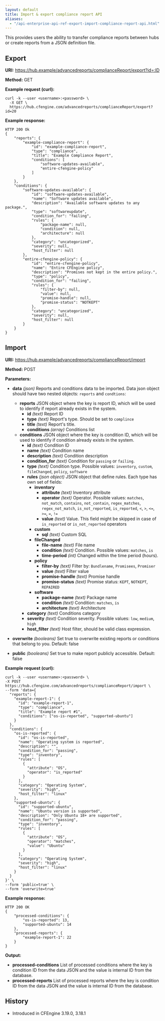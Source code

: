 ```yaml
---
layout: default
title: Import & export compliance report API
aliases:
  - "/api-enterprise-api-ref-export-import-compliance-report-api.html"
---
```


This provides users the ability to transfer compliance reports between hubs or create reports from a JSON definition file.

## Export

**URI:** https://hub.example/advancedreports/complianceReport/export?id=:ID

**Method:** GET

**Example request (curl):**

```
curl -k --user <username>:<password> \
  -X GET \
  https://hub.cfengine.com/advancedreports/complianceReport/export?id=20
```

**Example response:**

```
HTTP 200 Ok
{
    "reports": {
        "example-compliance-report": {
            "id": "example-compliance-report",
            "type": "compliance",
            "title": "Example Compliance Report",
            "conditions": [
                "software-updates-available",
                "entire-cfengine-policy"
            ]
        }
    },
    "conditions": {
        "software-updates-available": {
            "id": "software-updates-available",
            "name": "Software updates available",
            "description": "Available software updates to any package.",
            "type": "softwareupdate",
            "condition_for": "failing",
            "rules": {
                "package-name": null,
                "condition": null,
                "architecture": null
            },
            "category": "uncategorized",
            "severity": null,
            "host_filter": null
        },
        "entire-cfengine-policy": {
            "id": "entire-cfengine-policy",
            "name": "Entire CFEngine policy",
            "description": "Promises not kept in the entire policy.",
            "type": "policy",
            "condition_for": "failing",
            "rules": {
                "filter-by": null,
                "value": null,
                "promise-handle": null,
                "promise-status": "NOTKEPT"
            },
            "category": "uncategorized",
            "severity": null,
            "host_filter": null
        }
    }
}
```

## Import

**URI:** https://hub.example/advancedreports/complianceReport/import

**Method:** POST

**Parameters:**

- **data** _(json)_
  Reports and conditions data to be imported. Data json object should have two nested objects: `reports` and `condtions`:
  - **reports**
    JSON object where the key is report ID, which will be used to identify if report already exists in the system.
    - **id** _(text)_
      Report ID
    - **type** _(text)_
      Report's type. Should be set to `complince`
    - **title** _(text)_
      Report's title.
    - **conditions** _(array)_
      Conditions list
  - **conditions**
    JSON object where the key is condition ID, which will be used to identify if condition already exists in the system.
    - **id** _(text)_
      Condition ID
    - **name** _(text)_
      Condition name
    - **description** _(text)_
      Condition description
    - **condition_for** _(text)_
      Condition for `passing` or `failing`.
    - **type** _(text)_
      Condition type. Possible values: `inventory`, `custom`, `fileChanged`, `policy`, `software`
    - **rules** _(json object)_
      JSON object that define rules. Each type has own set of fields:
      - **inventory**
        - **attribute** _(text)_
          Inventory attribute
        - **operator** _(text)_
          Operator. Possible values: `matches`, `not_match`, `contains`, `not_contain`, `regex_matches`, `regex_not_match`, `is_not_reported`, `is_reported`, `<`, `>`, `<=`, `>=`, `=`, `!=`
        - **value** _(text)_
          Value. This field might be skipped in case of `is_reported` or `is_not_reported` operators
      - **custom**
        - **sql** _(text)_
          Custom SQL
      - **fileChanged**
        - **file-name** _(text)_
          File name
        - **condition** _(text)_
          Condition. Possible values: `matches`, `is`
        - **time-period** _(int)_
          Changed within the time period (hours).
      - **policy**
        - **filter-by** _(text)_
          Filter by: `Bundlename`, `Promisees`, `Promiser`
        - **value** _(text)_
          Filter value
        - **promise-handle** _(text)_
          Promise handle
        - **promise-status** _(text)_
          Promise status: `KEPT`, `NOTKEPT`, `REPAIRED`
      - **software**
        - **package-name** _(text)_
          Package name
        - **condition** _(text)_
          Condition: `matches`, `is`
        - **architecture** _(text)_
          Architecture
    - **category** _(text)_
      Conditions category
    - **severity** _(text)_
      Condition severity. Possible values: `low`, `medium`, `high`
    - **host_filter** _(text)_
      Host filter, should be valid class expression.

- **overwrite** _(booleans)_
  Set true to overwrite existing reports or conditions that belong to you. Default: false

- **public** _(booleans)_
  Set true to make report publicly accessible. Default: false

**Example request (curl):**

```
curl -k --user <username>:<password> \
-X POST https://hub.cfengine.com/advancedreports/complianceReport/import \
--form 'data={
  "reports": {
    "example-report-1": {
      "id": "example-report-1",
      "type": "compliance",
      "title": "Example report #1",
      "conditions": ["os-is-reported", "supported-ubuntu"]
    }
  },
  "conditions": {
    "os-is-reported": {
      "id": "os-is-reported",
      "name": "Operating system is reported",
      "description": "",
      "condition_for": "passing",
      "type": "inventory",
      "rules": [
        {
          "attribute": "OS",
          "operator": "is_reported"
        }
      ],
      "category": "Operating System",
      "severity": "high",
      "host_filter": "linux"
    },
    "supported-ubuntu": {
      "id": "supported-ubuntu",
      "name": "Ubuntu version is supported",
      "description": "Only Ubuntu 18+ are supported",
      "condition_for": "passing",
      "type": "inventory",
      "rules": [
        {
          "attribute": "OS",
          "operator": "matches",
          "value": "Ubuntu"
        }
      ],
      "category": "Operating System",
      "severity": "high",
      "host_filter": "linux"
    }
  }
}' \
--form 'public=true' \
--form 'overwrite=true'
```

**Example response:**

```
HTTP 200 OK
{
    "processed-conditions": {
        "os-is-reported": 13,
        "supported-ubuntu": 14
    },
    "processed-reports": {
        "example-report-1": 22
    }
}
```

**Output:**

- **processed-conditions**
  List of processed conditions where the key is condition ID from the data JSON and the value is internal
  ID from the database.
- **processed-reports**
  List of processed reports where the key is condition ID from the data JSON and the value is internal
  ID from the database.

## History

- Introduced in CFEngine 3.19.0, 3.18.1

